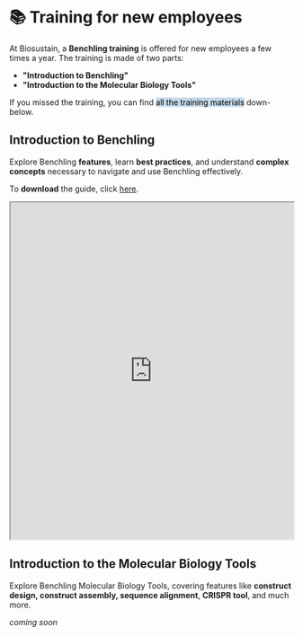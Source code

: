 # 📚 Training for new employees

At Biosustain, a **Benchling training** is offered for new employees a few times a year. The training is made of two parts: 
- **"Introduction to Benchling"**
- **"Introduction to the Molecular Biology Tools"**

If you missed the training, you can find <mark style="background-color: #C5DBEC;">all the training materials</mark> down-below. 

## Introduction to Benchling

Explore Benchling **features**, learn **best practices**, and understand **complex concepts** necessary to navigate and use Benchling effectively.

To **download** the guide, click [here](../_static/files/2025_02_10_Introduction_to_Benchling.pdf).

<iframe src="https://docs.google.com/gview?url=https://biosustain.github.io/benchling-resources/_static/files/2025_02_10_Introduction_to_Benchling.pdf&embedded=true" width="100%" height="600px"></iframe>

## Introduction to the Molecular Biology Tools
Explore Benchling Molecular Biology Tools, covering features like **construct design, construct assembly, sequence alignment**, **CRISPR tool**, and much more.

*coming soon*

